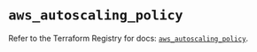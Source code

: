 # `aws_autoscaling_policy`

Refer to the Terraform Registry for docs: [`aws_autoscaling_policy`](https://registry.terraform.io/providers/hashicorp/aws/5.75.0/docs/resources/autoscaling_policy).
